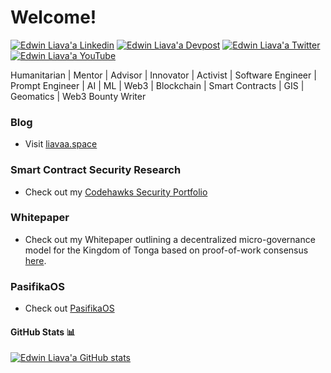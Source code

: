 <h1> Welcome!</h1>
  
[![Edwin Liava'a Linkedin](https://img.shields.io/badge/LinkedIn-0077B5?style=for-the-badge&logo=linkedin&logoColor=white)](https://www.linkedin.com/in/edwin-liavaa/) 
[![Edwin Liava'a Devpost](https://img.shields.io/badge/Devpost-003E54?logo=devpost&logoColor=fff&style=for-the-badge)](https://devpost.com/etuini-liavaa) 
[![Edwin Liava'a Twitter](https://img.shields.io/badge/Twitter-1DA1F2?style=for-the-badge&logo=twitter&logoColor=white)](https://twitter.com/EdwinLiavaa)
[![Edwin Liava'a YouTube](https://img.shields.io/badge/YouTube-FF0000?style=for-the-badge&logo=youtube&logoColor=white)](https://www.youtube.com/channel/UCGCjdhzDBYgU0_YGznVqZQQ)

Humanitarian | Mentor | Advisor | Innovator | Activist | Software Engineer | Prompt Engineer | AI | ML | Web3 | Blockchain | Smart Contracts | GIS | Geomatics | Web3 Bounty Writer

### Blog
* Visit [liavaa.space](https://github.com/EdwinLiavaa/liavaa.space)

### Smart Contract Security Research
* Check out my [Codehawks Security Portfolio](https://github.com/EdwinLiavaa/codehawks-security-portfolio)
  
### Whitepaper
* Check out my Whitepaper outlining a decentralized micro-governance model for the Kingdom of Tonga based on proof-of-work consensus [here](https://github.com/EdwinLiavaa/Whitepaper).

### PasifikaOS
* Check out [PasifikaOS](https://github.com/EdwinLiavaa/pasifikaos)

#### GitHub Stats 📊

[![Edwin Liava'a GitHub stats](https://github-readme-stats.vercel.app/api?username=EdwinLiavaa)](https://github.com/anuraghazra/github-readme-stats) 

<!--
**FidelChe/FidelChe** is a ✨ _special_ ✨ repository because its `README.md` (this file) appears on your GitHub profile.

Here are some ideas to get you started:

- 🔭 I’m currently working on ...
- 🌱 I’m currently learning ...
- 👯 I’m looking to collaborate on ...
- 🤔 I’m looking for help with ...
- 💬 Ask me about ...
- 📫 How to reach me: ...
- 😄 Pronouns: ...
- ⚡ Fun fact: ...
-->
